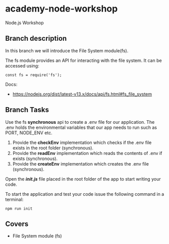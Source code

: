 # academy-node-workshop

Node.js Workshop

## Branch description

In this branch we will introduce the File System module(fs).

The fs module provides an API for interacting with the file system. It can be accessed using:

```
const fs = require('fs');
```

Docs:

- https://nodejs.org/dist/latest-v13.x/docs/api/fs.html#fs_file_system

## Branch Tasks

Use the fs **synchronous** api to create a .env file for our application. The .env holds the environmental variables that our app needs to run such as PORT, NODE_ENV etc.

1. Provide the **checkEnv** implementation which checks if the .env file exists in the root folder (synchronous).
2. Provide the **readEnv** implementation which reads the contents of .env if exists (synchronous).
3. Provide the **createEnv** implementation which creates the .env file (synchronous).

Open the ***init.js*** file placed in the root folder of the app to start writing your code.

To start the application and test your code issue the following command in a terminal:

```
npm run init
```

## Covers

- File System module (fs)
